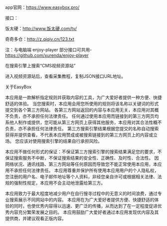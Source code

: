 
app官网：https://www.easybox.pro/

接口：

饭太硬：http://www.饭太硬.com/tv/

奇奇多仓：http://z.qiqiv.cn/123.txt

注：与电脑端 enjoy-player 部分接口可共用-https://github.com/xurenda/enjoy-player

在搜索引擎上搜索“CMS视频资源站”

进入视频资源站后，查看采集教程，复制JSON接口URL地址。



关于EasyBox

本应用是一款解析指定规则并获取内容的工具，为广大爱好者提供一种方便、快捷舒适的体验。
当您搜索时，本应用会用您所使用的规则将该名称以关键词的形式提交到各个第三方网站。
各第三方网站返回的内容与本应用无关，本应用对其概不负责，亦不承担任何法律责任。 
任何通过使用本应用而链接到的第三方网页均系他人制作或提供，您可能从第三方网页上获得其他服务，本应用对其合法性概不负责，亦不承担任何法律责任。
第三方搜索引擎结果根据您提交的名称自动搜索获得并提供查看，不代表本应用赞成或被搜索链接到的第三方网页上的内容或立场。 您应该对使用搜索引擎的结果自行承担风险。

本应用不做任何形式的保证：不保证第三方搜索引擎的搜索结果满足您的要求，不保证搜索服务不中断，不保证搜索结果的安全性、正确性、及时性、合法性。
因网络状况、通讯线路、第三方网站等任何原因而导致您不能正常使用本应用，本应用不承担任何法律责任。 
本应用尊重并保护所有使用本应用用户的个人隐私权，您注册的用户名、电子邮件地址等个人资料，非经您亲自许可或根据相关法律、法规的强制性规定，本应用不会主动地泄露给第三方。

本应用致力于最大程度地减少用户在自行搜寻过程中的无意义的时间浪费，通过专业搜索展示不同网站中的内容。 
本应用在为广大爱好者提供方便、快捷舒适的体验的同时，也使优秀内容得以迅速、更广泛的传播，从而达到了在一定程度促进优秀内容充分繁荣发展之目的。
本应用鼓励广大爱好者通过本应用发现优内容及其提供商，并建议观看正版内容。
